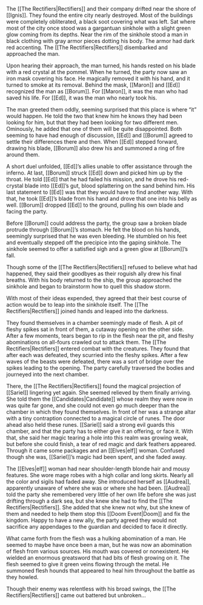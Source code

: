 The [[The Rectifiers|Rectifiers]] and their company drifted near the shore of [[Ignis]]. They found the entire city nearly destroyed. Most of the buildings were completely obliterated, a black soot covering what was left. Sat where most of the city once stood was a gargantuan sinkhole with a slight green glow coming from its depths. Near the rim of the sinkhole stood a man in black clothing with gray armor pieces dotting his body. The armor had dark red accenting. The [[The Rectifiers|Rectifiers]] disembarked and approached the man.

Upon hearing their approach, the man turned, his hands rested on his blade with a red crystal at the pommel. When he turned, the party now saw an iron mask covering his face. He magically removed it with his hand, and it turned to smoke at its removal. Behind the mask, [[Maron]] and [[Ed]] recognized the man as [[Borum]]. For [[Maron]], it was the man who had saved his life. For [[Ed]], it was the man who nearly took his. 

The man greeted them oddly, seeming surprised that this place is where “it” would happen. He told the two that knew him he knows they had been looking for him, but that they had been looking for two different men. Ominously, he added that one of them will be quite disappointed. Both seeming to have had enough of discussion, [[Ed]] and [[Borum]] agreed to settle their differences there and then. When [[Ed]] stepped forward, drawing his blade, [[Borum]] also drew his and summoned a ring of fire around them. 

A short duel unfolded, [[Ed]]’s allies unable to offer assistance through the inferno. At last, [[Borum]] struck [[Ed]] down and picked him up by the throat. He told [[Ed]] that he had failed his mission, and he drove his red-crystal blade into [[Ed]]’s gut, blood splattering on the sand behind him. His last statement to [[Ed]] was that they would have to find another way. With that, he took [[Ed]]’s blade from his hand and drove that one into his belly as well. [[Borum]] dropped [[Ed]] to the ground, pulling his own blade and facing the party. 

Before [[Borum]] could address the party, the group saw a broken blade protrude through [[Borum]]’s stomach. He felt the blood on his hands, seemingly surprised that he was even bleeding. He stumbled on his feet and eventually stepped off the precipice into the gaping sinkhole. The sinkhole seemed to offer a satisfied sigh and a green glow at [[Borum]]’s fall. 

Though some of the [[The Rectifiers|Rectifiers]] refused to believe what had happened, they said their goodbyes as their roguish ally drew his final breaths. With his body returned to the ship, the group approached the sinkhole and began to brainstorm how to quell this shadow storm. 

With most of their ideas expended, they agreed that their best course of action would be to leap into the sinkhole itself. The [[The Rectifiers|Rectifiers]] joined hands and leaped into the darkness. 

They found themselves in a chamber seemingly made of flesh. A pit of fleshy spikes sat in front of them, a cutaway opening on the other side. After a few moments, tears began to rip in the flesh near the pit, and fleshy abominations on all-fours crawled out to attack them. The [[The Rectifiers|Rectifiers]] entered combat with the creatures. They found that after each was defeated, they scurried into the fleshy spikes. After a few waves of the beasts were defeated, there was a sort of bridge over the spikes leading to the opening. The party carefully traversed the bodies and journeyed into the next chamber.

There, the [[The Rectifiers|Rectifiers]] found the magical projection of [[Sariel]] lingering yet again. She seemed relieved by them finally arriving. She told them the [[Candidates|Candidate]] whose realm they were now in was quite far gone, and she could not even go much deeper than the chamber in which they found themselves. In front of her was a strange altar with a tiny contraption connected to a magical circle of runes. The door ahead also held these runes. [[Sariel]] said a strong evil guards this chamber, and that the party has to either give it an offering, or face it. With that, she said her magic tearing a hole into this realm was growing weak, but before she could finish, a tear of red magic and dark feathers appeared. Through it came some packages and an [[Elves|elf]] woman. Confused though she was, [[Sariel]]’s magic had been spent, and she faded away. 

The [[Elves|elf]] woman had near shoulder-length blonde hair and mousy features. She wore mage robes with a high collar and long skirts. Nearly all the color and sigils had faded away. She introduced herself as [[Audrea]], apparently unaware of where she was or where she had been. [[Audrea]] told the party she remembered very little of her own life before she was just drifting through a dark sea, but she knew she had to find the [[The Rectifiers|Rectifiers]]. She added that she knew not why, but she knew of them and needed to help them stop this [[Doom Event|Doom]] and fix the kingdom. Happy to have a new ally, the party agreed they would not sacrifice any appendages to the guardian and decided to face it directly.

What came forth from the flesh was a hulking abomination of a man. He seemed to maybe have once been a man, but he was now an abomination of flesh from various sources. His mouth was covered or nonexistent. He wielded an enormous greatsword that had bits of flesh growing on it. The flesh seemed to give it green veins flowing through the metal. He summoned flesh hounds that appeared to heal him throughout the battle as they howled. 

Though their enemy was relentless with his broad swings, the [[The Rectifiers|Rectifiers]] came out battered but unbroken...

